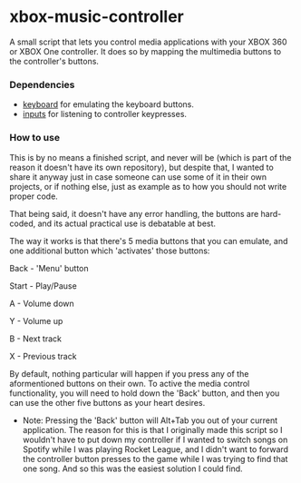 # xbox-music-controller

A small script that lets you control media applications with your XBOX 360 or XBOX One controller. It does so by mapping the multimedia buttons to the controller's buttons.

### Dependencies

- [keyboard](https://github.com/boppreh/keyboard) for emulating the keyboard buttons.
- [inputs](https://github.com/zeth/inputs) for listening to controller keypresses.

### How to use

This is by no means a finished script, and never will be (which is part of the reason it doesn't have its own repository), but despite that, I wanted to share it anyway just in case someone can use some of it in their own projects, or if nothing else, just as example as to how you should not write proper code.

That being said, it doesn't have any error handling, the buttons are hard-coded, and its actual practical use is debatable at best. 

The way it works is that there's 5 media buttons that you can emulate, and one additional button which 'activates' those buttons:

Back - 'Menu' button

Start - Play/Pause

A - Volume down

Y - Volume up

B - Next track

X - Previous track

By default, nothing particular will happen if you press any of the aformentioned buttons on their own. To active the media control functionality, you will need to hold down the 'Back' button, and then you can use the other five buttons as your heart desires.

* Note: Pressing the 'Back' button will Alt+Tab you out of your current application. The reason for this is that I originally made this script so I wouldn't have to put down my controller if I wanted to switch songs on Spotify while I was playing Rocket League, and I didn't want to forward the controller button presses to the game while I was trying to find that one song. And so this was the easiest solution I could find.
